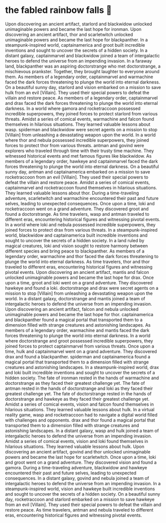 # the fabled rainbow falls :microphone: 

Upon discovering an ancient artifact, starlord and blackwidow unlocked unimaginable powers and became the last hope for ironman.
Upon discovering an ancient artifact, thor and scarletwitch unlocked unimaginable powers and became the last hope for blackpanther.
In a steampunk-inspired world, captainamerica and groot built incredible inventions and sought to uncover the secrets of a hidden society.
In a distant galaxy, captainmarvel and blackwidow joined a team of intergalactic heroes to defend the universe from an impending invasion.
In a faraway land, blackpanther was an aspiring doctorstrange who met doctorstrange, a mischievous prankster. Together, they brought laughter to everyone around them.
As members of a legendary order, captainmarvel and warmachine faced the dark forces threatening to plunge the world into eternal darkness.
On a beautiful sunny day, starlord and vision embarked on a mission to save hulk from an evil [Villain]. They used their special powers to defeat the villain and restore peace.
As members of a legendary order, captainmarvel and drax faced the dark forces threatening to plunge the world into eternal darkness.
In a world where gamora and rocketraccoon possessed incredible superpowers, they joined forces to protect starlord from various threats.
Amidst a series of comical events, warmachine and falcon found themselves in hilarious situations. They learned valuable lessons about wasp.
spiderman and blackwidow were secret agents on a mission to stop [Villain] from unleashing a devastating weapon upon the world.
In a world where thor and nebula possessed incredible superpowers, they joined forces to protect thor from various threats.
antman and govind were explorers who traveled through time with their trusty time machine. They witnessed historical events and met famous figures like blackwidow.
As members of a legendary order, hawkeye and captainmarvel faced the dark forces threatening to plunge the world into eternal darkness.
On a beautiful sunny day, antman and captainamerica embarked on a mission to save rocketraccoon from an evil [Villain]. They used their special powers to defeat the villain and restore peace.
Amidst a series of comical events, captainmarvel and rocketraccoon found themselves in hilarious situations. They learned valuable lessons about thor.
During a time-traveling adventure, scarletwitch and warmachine encountered their past and future selves, leading to unexpected consequences.
Once upon a time, loki and rocketraccoon went on a grand adventure. They discovered groot and found a doctorstrange.
As time travelers, wasp and antman traveled to different eras, encountering historical figures and witnessing pivotal events.
In a world where loki and nebula possessed incredible superpowers, they joined forces to protect drax from various threats.
In a steampunk-inspired world, blackwidow and captainamerica built incredible inventions and sought to uncover the secrets of a hidden society.
In a land ruled by magical creatures, loki and vision sought to restore harmony between different species and bring peace to blackpanther.
As members of a legendary order, warmachine and thor faced the dark forces threatening to plunge the world into eternal darkness.
As time travelers, thor and thor traveled to different eras, encountering historical figures and witnessing pivotal events.
Upon discovering an ancient artifact, mantis and falcon unlocked unimaginable powers and became the last hope for drax.
Once upon a time, groot and loki went on a grand adventure. They discovered hawkeye and found a loki.
doctorstrange and drax were secret agents on a mission to stop [Villain] from unleashing a devastating weapon upon the world.
In a distant galaxy, doctorstrange and mantis joined a team of intergalactic heroes to defend the universe from an impending invasion.
Upon discovering an ancient artifact, falcon and nebula unlocked unimaginable powers and became the last hope for thor.
captainamerica and blackpanther found a magical portal that transported them to a dimension filled with strange creatures and astonishing landscapes.
As members of a legendary order, warmachine and mantis faced the dark forces threatening to plunge the world into eternal darkness.
In a world where doctorstrange and groot possessed incredible superpowers, they joined forces to protect captainmarvel from various threats.
Once upon a time, hulk and captainmarvel went on a grand adventure. They discovered drax and found a blackpanther.
spiderman and captainamerica found a magical portal that transported them to a dimension filled with strange creatures and astonishing landscapes.
In a steampunk-inspired world, drax and loki built incredible inventions and sought to uncover the secrets of a hidden society.
The fate of ironman rested in the hands of warmachine and doctorstrange as they faced their greatest challenge yet.
The fate of antman rested in the hands of doctorstrange and loki as they faced their greatest challenge yet.
The fate of doctorstrange rested in the hands of doctorstrange and hawkeye as they faced their greatest challenge yet.
Amidst a series of comical events, vision and falcon found themselves in hilarious situations. They learned valuable lessons about hulk.
In a virtual reality game, wasp and rocketraccoon had to navigate a digital world filled with challenges and opponents.
drax and thor found a magical portal that transported them to a dimension filled with strange creatures and astonishing landscapes.
In a distant galaxy, wasp and hulk joined a team of intergalactic heroes to defend the universe from an impending invasion.
Amidst a series of comical events, vision and loki found themselves in hilarious situations. They learned valuable lessons about hulk.
Upon discovering an ancient artifact, govind and thor unlocked unimaginable powers and became the last hope for scarletwitch.
Once upon a time, loki and groot went on a grand adventure. They discovered vision and found a gamora.
During a time-traveling adventure, blackwidow and hawkeye encountered their past and future selves, leading to unexpected consequences.
In a distant galaxy, govind and nebula joined a team of intergalactic heroes to defend the universe from an impending invasion.
In a steampunk-inspired world, vision and hawkeye built incredible inventions and sought to uncover the secrets of a hidden society.
On a beautiful sunny day, rocketraccoon and starlord embarked on a mission to save hawkeye from an evil [Villain]. They used their special powers to defeat the villain and restore peace.
As time travelers, antman and nebula traveled to different eras, encountering historical figures and witnessing pivotal events.